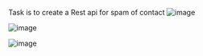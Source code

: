 Task is to create a Rest api for spam of contact
![image](https://github.com/user-attachments/assets/0a2bb9a4-ef29-4a71-934b-e46f5cb1a172)

![image](https://github.com/user-attachments/assets/40100f74-94a8-4369-a570-392b8cafccac)


![image](https://github.com/user-attachments/assets/d95774ee-f855-45fa-bd9e-ed7dc2532b7d)


